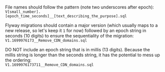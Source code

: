 File names should follow the pattern (note two underscores after epoch): \
` V[small_number].[epoch_time_seconds]__[text_describing_the_purpose].sql `

Flyway migrations should contain a major version (which usually maps to a new release, so let's keep it `1` for now) followed by an epoch string in seconds (10 digits) to ensure the sequentiality of the migration: \
` V1.1699976173__Remove_CDN_domains.sql `

DO NOT include an epoch string that is in millis (13 digits). Because the millis string is longer than the seconds string, it has the potential to mess up the ordering: \
` V1.1699976173711__Remove_CDN_domains.sql `
